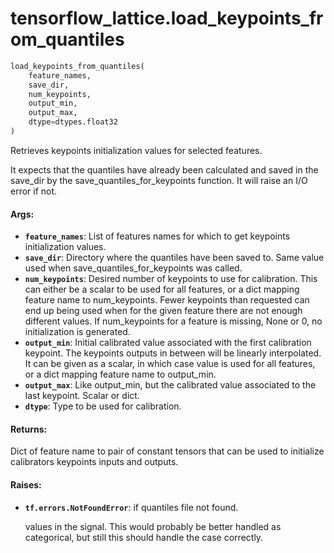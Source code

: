 <div itemscope itemtype="http://developers.google.com/ReferenceObject">
<meta itemprop="name" content="tensorflow_lattice.load_keypoints_from_quantiles" />
</div>

# tensorflow_lattice.load_keypoints_from_quantiles

``` python
load_keypoints_from_quantiles(
    feature_names,
    save_dir,
    num_keypoints,
    output_min,
    output_max,
    dtype=dtypes.float32
)
```

Retrieves keypoints initialization values for selected features.

It expects that the quantiles have already been calculated and saved in the
save_dir by the save_quantiles_for_keypoints function. It will raise
an I/O error if not.

#### Args:

* <b>`feature_names`</b>: List of features names for which to get keypoints
    initialization values.
* <b>`save_dir`</b>: Directory where the quantiles have been saved to. Same value used
    when save_quantiles_for_keypoints was called.
* <b>`num_keypoints`</b>: Desired number of keypoints to use for calibration. This
    can either be a scalar to be used for all features, or a dict mapping
    feature name to num_keypoints. Fewer keypoints than requested can end
    up being used when for the given feature there are not enough different
    values. If num_keypoints for a feature is missing, None or 0, no
    initialization is generated.
* <b>`output_min`</b>: Initial calibrated value associated with the first calibration
    keypoint. The keypoints outputs in between will be linearly interpolated.
    It can be given as a scalar, in which case value is used for all features,
    or a dict mapping feature name to output_min.
* <b>`output_max`</b>: Like output_min, but the calibrated value associated to the
    last keypoint. Scalar or dict.
* <b>`dtype`</b>: Type to be used for calibration.


#### Returns:

Dict of feature name to pair of constant tensors that can be used to
initialize calibrators keypoints inputs and outputs.


#### Raises:

* <b>`tf.errors.NotFoundError`</b>: if quantiles file not found.


  values in the signal. This would probably be better handled as categorical,
  but still this should handle the case correctly.